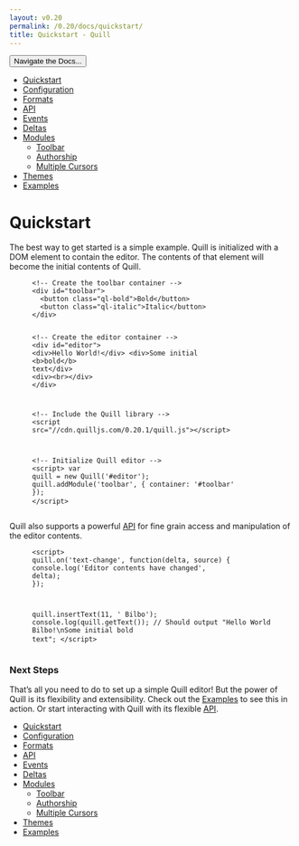 ```yaml
---
layout: v0.20
permalink: /0.20/docs/quickstart/
title: Quickstart - Quill
---
```

<div class="container">
  <div id="sidebar-dropdown">
    <div class="btn-group">
      <button class="btn btn-default dropdown-toggle" data-toggle="dropdown"
      type="button">Navigate the Docs... <span class="caret"></span></button>
      <ul class="dropdown-menu" role="menu">
        <li class="active">
          <a href="/0.20/docs/quickstart/">Quickstart</a>
        </li>
        <li>
          <a href="/0.20/docs/configuration/">Configuration</a>
        </li>
        <li>
          <a href="/0.20/docs/formats/">Formats</a>
        </li>
        <li>
          <a href="/0.20/docs/api/">API</a>
        </li>
        <li>
          <a href="/0.20/docs/events/">Events</a>
        </li>
        <li>
          <a href="/0.20/docs/deltas/">Deltas</a>
        </li>
        <li>
          <a href="/0.20/docs/modules/">Modules</a>
          <ul>
            <li>
              <a href="/0.20/docs/modules/toolbar/">Toolbar</a>
            </li>
            <li>
              <a href="/0.20/docs/modules/authorship/">Authorship</a>
            </li>
            <li>
              <a href="/0.20/docs/modules/multi-cursors/">Multiple Cursors</a>
            </li>
          </ul>
        </li>
        <li>
          <a href="/0.20/docs/themes/">Themes</a>
        </li>
        <li>
          <a href="/0.20/examples/">Examples</a>
        </li>
      </ul>
    </div>
  </div>
  <div class="row">
    <div class="col-sm-9" id="docs-container">
      <h1 id="quickstart">Quickstart</h1>
      <p>The best way to get started is a simple example. Quill is initialized
      with a DOM element to contain the editor. The contents of that element
      will become the initial contents of Quill.</p>
      <figure class="highlight">
        <pre>
<code class="language-html" data-lang="html"><span class=
"c">&lt;!-- Create the toolbar container --&gt;</span>
<span class="nt">&lt;div</span> <span class="na">id=</span><span class=
"s">"toolbar"</span><span class="nt">&gt;</span>
  <span class="nt">&lt;button</span> <span class="na">class=</span><span class=
"s">"ql-bold"</span><span class="nt">&gt;</span>Bold<span class=
"nt">&lt;/button&gt;</span>
  <span class="nt">&lt;button</span> <span class="na">class=</span><span class=
"s">"ql-italic"</span><span class="nt">&gt;</span>Italic<span class=
"nt">&lt;/button&gt;</span>
<span class="nt">&lt;/div&gt;</span>

<span class="c">&lt;!-- Create the editor container --&gt;</span>
<span class="nt">&lt;div</span> <span class="na">id=</span><span class=
"s">"editor"</span><span class="nt">&gt;</span>
  <span class="nt">&lt;div&gt;</span>Hello World!<span class=
"nt">&lt;/div&gt;</span>
  <span class="nt">&lt;div&gt;</span>Some initial <span class=
"nt">&lt;b&gt;</span>bold<span class="nt">&lt;/b&gt;</span> text<span class=
"nt">&lt;/div&gt;</span>
  <span class="nt">&lt;div&gt;&lt;br&gt;&lt;/div&gt;</span>
<span class="nt">&lt;/div&gt;</span>

<span class="c">&lt;!-- Include the Quill library --&gt;</span>
<span class="nt">&lt;script </span><span class="na">src=</span><span class=
"s">"//cdn.quilljs.com/0.20.1/quill.js"</span><span class=
"nt">&gt;&lt;/script&gt;</span>

<span class="c">&lt;!-- Initialize Quill editor --&gt;</span>
<span class="nt">&lt;script&gt;</span>
  <span class="kd">var</span> <span class="nx">quill</span> <span class=
"o">=</span> <span class="k">new</span> <span class=
"nx">Quill</span><span class="p">(</span><span class=
"s1">'#editor'</span><span class="p">);</span>
  <span class="nx">quill</span><span class="p">.</span><span class=
"nx">addModule</span><span class="p">(</span><span class=
"s1">'toolbar'</span><span class="p">,</span> <span class=
"p">{</span> <span class="na">container</span><span class=
"p">:</span> <span class="s1">'#toolbar'</span> <span class="p">});</span>
<span class="nt">&lt;/script&gt;</span></code>
</pre>
      </figure>
      <p>Quill also supports a powerful <a href="/0.20/docs/api/">API</a> for
      fine grain access and manipulation of the editor contents.</p>
      <figure class="highlight">
        <pre>
<code class="language-html" data-lang="html"><span class=
"nt">&lt;script&gt;</span>
  <span class="nx">quill</span><span class="p">.</span><span class=
"nx">on</span><span class="p">(</span><span class=
"s1">'text-change'</span><span class="p">,</span> <span class=
"kd">function</span><span class="p">(</span><span class=
"nx">delta</span><span class="p">,</span> <span class=
"nx">source</span><span class="p">)</span> <span class="p">{</span>
    <span class="nx">console</span><span class="p">.</span><span class=
"nx">log</span><span class="p">(</span><span class=
"s1">'Editor contents have changed'</span><span class="p">,</span> <span class=
"nx">delta</span><span class="p">);</span>
  <span class="p">});</span>

  <span class="nx">quill</span><span class="p">.</span><span class=
"nx">insertText</span><span class="p">(</span><span class=
"mi">11</span><span class="p">,</span> <span class=
"s1">' Bilbo'</span><span class="p">);</span>
  <span class="nx">console</span><span class="p">.</span><span class=
"nx">log</span><span class="p">(</span><span class=
"nx">quill</span><span class="p">.</span><span class=
"nx">getText</span><span class="p">());</span>   <span class=
"c1">// Should output "Hello World Bilbo!\nSome initial bold text";</span>
<span class="nt">&lt;/script&gt;</span></code>
</pre>
      </figure>
      <h3 id="next-steps">Next Steps</h3>
      <p>That’s all you need to do to set up a simple Quill editor! But the
      power of Quill is its flexibility and extensibility. Check out the
      <a href="/0.20/examples/">Examples</a> to see this in action. Or start
      interacting with Quill with its flexible <a href=
      "/0.20/docs/api/">API</a>.</p>
    </div>
    <div class="col-sm-3" id="sidebar-container">
      <div class="sidebar-nav" data-offset-top="40" data-spy="affix">
        <ul class="nav">
          <li class="active">
            <a href="/0.20/docs/quickstart/">Quickstart</a>
          </li>
          <li>
            <a href="/0.20/docs/configuration/">Configuration</a>
          </li>
          <li>
            <a href="/0.20/docs/formats/">Formats</a>
          </li>
          <li>
            <a href="/0.20/docs/api/">API</a>
          </li>
          <li>
            <a href="/0.20/docs/events/">Events</a>
          </li>
          <li>
            <a href="/0.20/docs/deltas/">Deltas</a>
          </li>
          <li>
            <a href="/0.20/docs/modules/">Modules</a>
            <ul class="nav">
              <li>
                <a href="/0.20/docs/modules/toolbar/">Toolbar</a>
              </li>
              <li>
                <a href="/0.20/docs/modules/authorship/">Authorship</a>
              </li>
              <li>
                <a href="/0.20/docs/modules/multi-cursors/">Multiple
                Cursors</a>
              </li>
            </ul>
          </li>
          <li>
            <a href="/0.20/docs/themes/">Themes</a>
          </li>
          <li>
            <a href="/0.20/examples/">Examples</a>
          </li>
        </ul>
      </div>
    </div>
  </div>
</div>
<script src="//ajax.googleapis.com/ajax/libs/jquery/1.11.0/jquery.min.js" type=
"text/javascript"></script>
<script src="//netdna.bootstrapcdn.com/bootstrap/3.3.4/js/bootstrap.min.js"
type="text/javascript"></script>